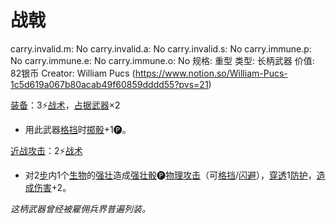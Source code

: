 # 战戟

carry.invalid.m: No
carry.invalid.a: No
carry.invalid.s: No
carry.immune.p: No
carry.immune.e: No
carry.immune.o: No
规格: 重型
类型: 长柄武器
价值: 82银币
Creator: William Pucs (https://www.notion.so/William-Pucs-1c5d619a067b80acab49f60859dddd55?pvs=21)

<aside>

[装备](https://www.notion.so/1b3d619a067b80f99057fe3412922dd5?pvs=21)：3⚡️[战术](https://www.notion.so/1b3d619a067b8051b6eaffd160aee01c?pvs=21)，[占据](https://www.notion.so/1b3d619a067b8021ba8fe7cef8b96857?pvs=21)[武器](https://www.notion.so/1b3d619a067b80529a70eee1166b41ef?pvs=21)×2

- 用此武器[格挡](https://www.notion.so/1b4d619a067b803faa0fe2c3dd8fedee?pvs=21)时[掷骰](https://www.notion.so/1b3d619a067b80f89c53e38483e535c4?pvs=21)+1🅟。
</aside>

<aside>

[近战攻击](https://www.notion.so/1b4d619a067b80eda8b0facbba0c7b1a?pvs=21)：2⚡️[战术](https://www.notion.so/1b3d619a067b8051b6eaffd160aee01c?pvs=21)

- 对2[步](https://www.notion.so/1b3d619a067b800fb1cfe9f0ef45b9ef?pvs=21)内1个[生物](https://www.notion.so/1b3d619a067b80d0bbe1d113bf20ff1f?pvs=21)的[强壮](https://www.notion.so/1b3d619a067b8018b6a6d9d43490bbdc?pvs=21)造成[强壮骰](https://www.notion.so/1b3d619a067b806094ebcc0abdf4ba13?pvs=21)🅟[物理攻击](https://www.notion.so/1b4d619a067b801e990cfa56185bd47c?pvs=21)（可[格挡](https://www.notion.so/1b4d619a067b803faa0fe2c3dd8fedee?pvs=21)/[闪避](https://www.notion.so/1b4d619a067b802bac11faba310fa6c8?pvs=21)），[穿透](https://www.notion.so/1b4d619a067b80f9ac25d2f6f7bc3efc?pvs=21)1[防护](https://www.notion.so/1b3d619a067b806e8bd4c7265f5a00fa?pvs=21)，[造成伤害](https://www.notion.so/1b4d619a067b8092a3a9d4c4494aea00?pvs=21)+2。
</aside>

*这柄武器曾经被雇佣兵界普遍列装。*